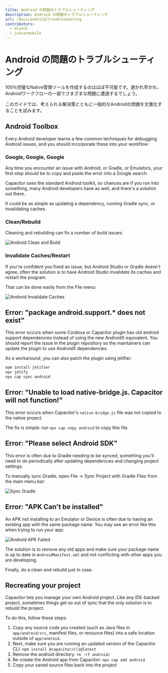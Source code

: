 ```yaml
---
title: Android の問題のトラブルシューティング
description: Android の問題のトラブルシューティング
url: /docs/android/troubleshooting
contributors:
  - mlynch
  - jcesarmobile
---
```


# Android の問題のトラブルシューティング

<p class="intro">100％完璧なNative管理ツールを作成するのはほぼ不可能です。遅かれ早かれ、Androidワークフローの一部でさまざまな問題に遭遇するでしょう。</p>

<p class="intro">このガイドでは、考えられる解決策とともに一般的なAndroidの問題を文書化することを試みます。</p>

## Android Toolbox

Every Android developer learns a few common techniques for debugging Android issues, and you should incorporate these into your workflow:

### Google, Google, Google

Any time you encounter an issue with Android, or Gradle, or Emulators, your first step should be to copy and paste the error into a Google search.

Capacitor uses the standard Android toolkit, so chances are if you run into something, many Android developers have as well, and there's a solution out there.

It could be as simple as updating a dependency, running Gradle sync, or invalidating caches.

### Clean/Rebuild

Cleaning and rebuilding can fix a number of build issues:

![Android Clean and Build](/assets/img/docs/android/clean-rebuild.png)

### Invalidate Caches/Restart

If you're confident you fixed an issue, but Android Studio or Gradle doesn't agree, often the solution is to have Android Studio invalidate its caches and restart the program.

That can be done easily from the File menu:

![Android Invalidate Caches](/assets/img/docs/android/invalidate-caches.png)

## Error: "package android.support.* does not exist"

This error occurs when some Cordova or Capacitor plugin has old android support dependencies instead of using the new AndroidX equivalent.
You should report the issue in the plugin repository so the maintainers can update the plugin to use AndroidX dependencies.

As a workaround, you can also patch the plugin using jetifier:

```bash
npm install jetifier
npx jetify
npx cap sync android
```

## Error: "Unable to load native-bridge.js. Capacitor will not function!"

This error occurs when Capacitor's `native-bridge.js` file was not copied to the native project.

The fix is simple: run `npx cap copy android` to copy this file.

## Error: "Please select Android SDK"

This error is often due to Gradle needing to be synced, something you'll need to do
periodically after updating dependencies and changing project settings.

To manually sync Gradle, open File -> Sync Project with Gradle Files from the main menu bar:

![Sync Gradle](/assets/img/docs/android/sync-gradle.png)

## Error: "APK Can't be installed"

An APK not installing to an Emulator or Device is often due to having an existing app with the same package name. You may see an error like this when trying to run your app:

![Android APK Failed](/assets/img/docs/android/apk-failed.png)

The solution is to remove any old apps and make sure your package name is up to date in `AndroidManifest.xml` and not conflicting with other apps you are developing.

Finally, do a clean and rebuild just in case.

## Recreating your project

Capacitor lets you manage your own Android project. Like any IDE-backed project, sometimes things get so out of sync that the only solution is to rebuild the project.

To do this, follow these steps:

1. Copy any source code you created (such as Java files in `app/android/src`, manifest files, or resource files) into a safe location outside of `app/android`.
2. Next, make sure you are running an updated version of the Capacitor CLI: `npm install @capacitor/cli@latest`
3. Remove the android directory: `rm -rf android/`
4. Re-create the Android app from Capacitor: `npx cap add android`
5. Copy your saved source files back into the project
